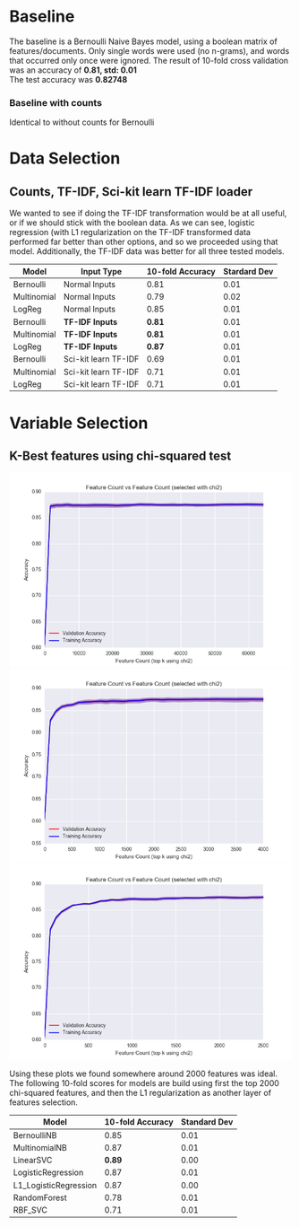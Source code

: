 # Baseline
The baseline is a Bernoulli Naive Bayes model, using a boolean matrix of features/documents. Only single words were used
(no n-grams), and words that occurred only once were ignored. The result of 10-fold cross validation was an accuracy of **0.81, std: 0.01**  
The test accuracy was **0.82748**

### Baseline with counts
Identical to without counts for Bernoulli

# Data Selection
## Counts, TF-IDF, Sci-kit learn TF-IDF loader
We wanted to see if doing the TF-IDF transformation would be at all useful, or if we should stick with the boolean data.
As we can see, logistic regression (with L1 regularization on the TF-IDF transformed data performed far better than
other options, and so we proceeded using that model. Additionally, the TF-IDF data was better for all three
tested models.

Model | Input Type | 10-fold Accuracy | Stardard Dev
--- | --- | --- | --- 
Bernoulli | Normal Inputs | 0.81 | 0.01
Multinomial | Normal Inputs | 0.79 | 0.02
LogReg | Normal Inputs | 0.85 | 0.01
Bernoulli | **TF-IDF Inputs** | **0.81** | 0.01
Multinomial | **TF-IDF Inputs** | **0.81** | 0.01
LogReg | **TF-IDF Inputs** | **0.87** | 0.01
Bernoulli | Sci-kit learn TF-IDF | 0.69 | 0.01
Multinomial | Sci-kit learn TF-IDF | 0.71 | 0.01
LogReg | Sci-kit learn TF-IDF | 0.71 | 0.01

# Variable Selection
## K-Best features using chi-squared test

![L1_LogReg](https://github.com/TomWerner/sentiment_analysis/blob/master/images/features_vs_accuracy_LogRegL1_0_to_max.png "L1 Regularized Logistic Regression Feature Count vs Accuracy")
![L1_LogReg](https://github.com/TomWerner/sentiment_analysis/blob/master/images/features_vs_accuracy_LogRegL1_0_to_4000.png "L1 Regularized Logistic Regression Feature Count vs Accuracy")
![L1_LogReg](https://github.com/TomWerner/sentiment_analysis/blob/master/images/features_vs_accuracy_LogRegL1_0_to_2500.png "L1 Regularized Logistic Regression Feature Count vs Accuracy")


Using these plots we found somewhere around 2000 features was ideal. The following 10-fold scores for models
are build using first the top 2000 chi-squared features, and then the L1 regularization as another layer of features
selection.

Model | 10-fold Accuracy | Standard Dev
--- | --- | ---
BernoulliNB | 0.85 | 0.01
MultinomialNB | 0.87 | 0.01
LinearSVC | **0.89** | 0.00
LogisticRegression | 0.87 | 0.01
L1_LogisticRegression | 0.87 | 0.00
RandomForest | 0.78 | 0.01
RBF_SVC | 0.71 | 0.01
